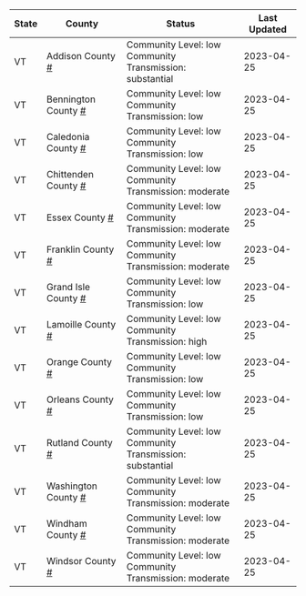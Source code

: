 State | County | Status | Last Updated
--- | --- | --- | --- 
VT | Addison County <a href="#addison_county">#</a> | <a name="addison_county"></a>Community Level: low<br/>Community Transmission: substantial | 2023-04-25
VT | Bennington County <a href="#bennington_county">#</a> | <a name="bennington_county"></a>Community Level: low<br/>Community Transmission: low | 2023-04-25
VT | Caledonia County <a href="#caledonia_county">#</a> | <a name="caledonia_county"></a>Community Level: low<br/>Community Transmission: low | 2023-04-25
VT | Chittenden County <a href="#chittenden_county">#</a> | <a name="chittenden_county"></a>Community Level: low<br/>Community Transmission: moderate | 2023-04-25
VT | Essex County <a href="#essex_county">#</a> | <a name="essex_county"></a>Community Level: low<br/>Community Transmission: moderate | 2023-04-25
VT | Franklin County <a href="#franklin_county">#</a> | <a name="franklin_county"></a>Community Level: low<br/>Community Transmission: moderate | 2023-04-25
VT | Grand Isle County <a href="#grand_isle_county">#</a> | <a name="grand_isle_county"></a>Community Level: low<br/>Community Transmission: low | 2023-04-25
VT | Lamoille County <a href="#lamoille_county">#</a> | <a name="lamoille_county"></a>Community Level: low<br/>Community Transmission: high | 2023-04-25
VT | Orange County <a href="#orange_county">#</a> | <a name="orange_county"></a>Community Level: low<br/>Community Transmission: low | 2023-04-25
VT | Orleans County <a href="#orleans_county">#</a> | <a name="orleans_county"></a>Community Level: low<br/>Community Transmission: low | 2023-04-25
VT | Rutland County <a href="#rutland_county">#</a> | <a name="rutland_county"></a>Community Level: low<br/>Community Transmission: substantial | 2023-04-25
VT | Washington County <a href="#washington_county">#</a> | <a name="washington_county"></a>Community Level: low<br/>Community Transmission: moderate | 2023-04-25
VT | Windham County <a href="#windham_county">#</a> | <a name="windham_county"></a>Community Level: low<br/>Community Transmission: moderate | 2023-04-25
VT | Windsor County <a href="#windsor_county">#</a> | <a name="windsor_county"></a>Community Level: low<br/>Community Transmission: moderate | 2023-04-25
